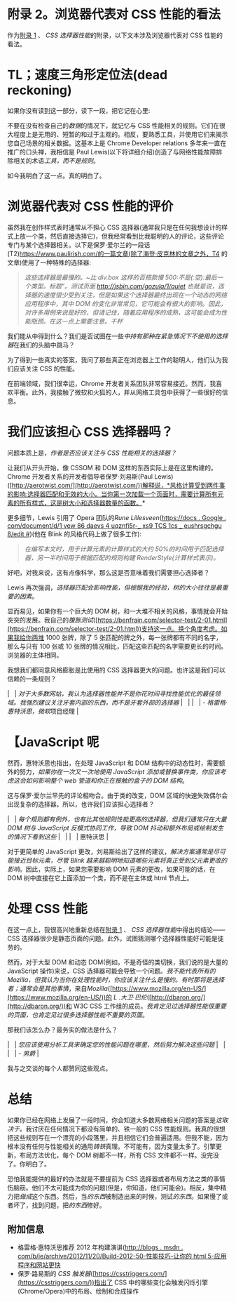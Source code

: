 # 附录 2。浏览器代表对 CSS 性能的看法

作为[附录 1](10.html "Appendix 1. CSS Selector Performance") 、 *CSS 选择器性能*的附录，以下文本涉及浏览器代表对 CSS 性能的看法。

# TL；速度三角形定位法(dead reckoning)

如果你没有读到这一部分，读下一段，把它记在心里:

不要在没有检查自己的*数据*的情况下，就记忆与 CSS 性能相关的规则。它们在很大程度上是无用的、短暂的和过于主观的。相反，要熟悉工具，并使用它们来揭示您自己场景的相关数据。这基本上是 Chrome Developer relations 多年来一直在推广的口头禅，我相信是 Paul Lewis(以下将详细介绍)创造了与网络性能故障排除相关的术语*工具，而不是规则*。

如今我明白了这一点。真的明白了。

# 浏览器代表对 CSS 性能的评价

虽然我在创作样式表时通常从不担心 CSS 选择器(通常我只是在任何我想设计的样式上放一个类，然后直接选择它)，但我经常看到比我聪明的人的评论，这些评论专门与某个选择器相关。以下是保罗·爱尔兰的一段话(T2)https://www.paulirish.com/的一篇文章(除了海登·皮克林的文章之外，T4 的文章)使用了一种特殊的选择器:

> *这些选择器是最慢的。~比 div.box 这样的百搭款慢 500:不是(:空):最后一个类型。标题”。测试页面 http://jsbin.com/gozula/1/quiet 也就是说，选择器的速度很少受到关注，但是如果这个选择器最终出现在一个动态的网络应用程序中，其中 DOM 的变化非常常见，它可能会有很大的影响。因此，对许多用例来说是好的，但请记住，随着应用程序的成熟，这可能会成为性能瓶颈。在这一点上需要注意。干杯*

我们能从中得到什么？我们是否试图在一些*中持有那种在紧急情况下不使用的选择器*在我们的头脑中跳马？

为了得到一些真实的答案，我问了那些真正在浏览器上工作的聪明人，他们认为我们应该关注 CSS 的性能。

在前端领域，我们很幸运，Chrome 开发者关系团队非常容易接近。然而，我喜欢平衡。此外，我接触了微软和火狐的人，并从网络工具包中获得了一些很好的信息。

# 我们应该担心 CSS 选择器吗？

问题本质上是，*作者是否应该关注与 CSS 性能相关的选择器？*

让我们从开头开始，像 CSSOM 和 DOM 这样的东西实际上是在这里构建的。Chrome 开发者关系的开发者倡导者保罗·刘易斯(Paul Lewis)([http://aerotwist.com/](http://aerotwist.com/))解释说，*风格计算受到两件事的影响:选择器匹配和无效的大小。当你第一次加载一个页面时，需要计算所有元素的所有样式，这是树大小和选择器数量的函数。*

更多细节，Lewis 引用了 Opera 团队的*Rune Lillesveen*([https://docs . Google . com/document/d/1 vew 86 daevs 4 uqznfi5r-_ xs9 TCS 1cs _ eushrsgchgu 8/edit #](https://docs.google.com/document/d/1vEW86DaeVs4uQzNFI5R-_xS9TcS1Cs_EUsHRSgCHGu8/edit#))(他在 Blink 的风格代码上做了很多工作):

> *在编写本文时，用于计算元素的计算样式的大约 50%的时间用于匹配选择器，另一半时间用于根据匹配的规则构建 RenderStyle(计算样式表示)。*

好吧，对我来说，这有点像科学，那么这是否意味着我们需要担心选择者？

Lewis 再次强调，*选择器匹配会影响性能，但根据我的经验，树的大小往往是最重要的因素*。

显而易见，如果你有一个巨大的 DOM 树，和一大堆不相关的风格，事情就会开始突突的发展。我自己的*腹胀测试*([https://benfrain.com/selector-test/2-01.html](https://benfrain.com/selector-test/2-01.html))支持这一点。换个角度考虑。如果我给你两堆 1000 张牌，除了 5 张匹配的牌之外，每一张牌都有不同的名字，那么与只有 100 张或 10 张牌的情况相比，匹配这些匹配的名字需要更长的时间。浏览器的主体相同。

我想我们都同意风格膨胀是比使用的 CSS 选择器更大的问题。也许这是我们可以信赖的一条规则？

|   | *对于大多数网站，我认为选择器性能并不是你花时间寻找性能优化的最佳领域。我强烈建议关注牙套内部的东西，而不是牙套外部的选择器* |   |
|   | - *格雷格·惠特沃思，微软*项目经理 |

# 【JavaScript 呢

然而，惠特沃思也指出，在处理 JavaScript 和 DOM 结构中的动态性时，需要额外的努力，*如果你在一次又一次地使用 JavaScript 添加或替换事件类，你应该考虑这会如何影响整个 web 管道和你正在接触的盒子的 DOM 结构*。

这与保罗·爱尔兰早先的评论相吻合。由于类的改变，DOM 区域的快速失效偶尔会出现复杂的选择器。所以，也许我们应该担心选择者？

|   | *每个规则都有例外，也有比其他规则性能更高的选择器，但我们通常只在大量 DOM 树与 JavaScript 反模式协同工作，导致 DOM 抖动和额外布局或绘制发生的情况下看到这些* |   |
|   | 惠特沃思 |

对于更简单的 JavaScript 更改，刘易斯给出了这样的建议，*解决方案通常是尽可能接近目标元素，尽管 Blink 越来越聪明地知道哪些元素将真正受到父元素更改的影响*。因此，实际上，如果您需要影响 DOM 元素的更改，如果可能的话，在 DOM 树中直接在它上面添加一个类，而不是在主体或 html 节点上。

# 处理 CSS 性能

在这一点上，我很高兴地重新总结在[附录 1](10.html "Appendix 1. CSS Selector Performance") 、 *CSS 选择器性能*中得出的结论——CSS 选择器很少是静态页面的问题。此外，试图猜测哪个选择器性能好可能是徒劳的。

然而，对于大型 DOM 和动态 DOM(例如，不是奇怪的类切换，我们说的是大量的 JavaScript 操作)来说，CSS 选择器可能会导致一个问题。*我不能代表所有的 Mozilla，但我认为当你在处理性能时，你应该关注什么是慢的。有时那将是选择者；通常会是其他事情*，来自*Mozilla*([https://www.mozilla.org/en-US/](https://www.mozilla.org/en-US/))的 *L .大卫·巴伦*([http://dbaron.org/](http://dbaron.org/))和 W3C CSS 工作组的成员。*我肯定见过选择器性能很重要的页面，也肯定见过很多选择器性能不重要的页面*。

那我们该怎么办？最务实的做法是什么？

|   | *您应该使用分析工具来确定您的性能问题在哪里，然后努力解决这些问题* |   |
|   | - *男爵* |

我与之交谈的每个人都赞同这些观点。

# 总结

如果你已经在网络上发展了一段时间，你会知道大多数网络相关问题的答案是*这取决于*。我讨厌在任何情况下都没有简单的、铁一般的 CSS 性能规则。我真的很想把这些规则写在一个漂亮的小段落里，并且相信它们会普遍适用。但我不能，因为根本没有任何与性能相关的通用*铸铁*真理。不可能有，因为变量太多了。引擎更新，布局方法优化，每个 DOM 树都不一样，所有 CSS 文件都不一样。没完没了。你明白了。

恐怕我能提供的最好的办法就是不要提前为 CSS 选择器或者布局方法之类的事情伤脑筋。他们不太可能成为你的问题(但是，你知道，他们可能会)。相反，集中精力把*做成*这个东西。然后，当*的东西*被制造出来的时候，测试*的东西*。如果慢了或者坏了，找到问题，把*的东西*修好。

## 附加信息

*   格雷格·惠特沃思推荐 2012 年构建演讲([http://blogs . msdn . com/b/ie/archive/2012/11/20/Build-2012-50-性能技巧-让你的 html 5-应用程序和网站更快](http://blogs.msdn.com/b/ie/archive/2012/11/20/build-2012-50-performance-tricks-to-make-your-html5-applications-and-sites-faster.aspx)
*   保罗·路易斯的 *CSS 触发器*([https://csstriggers.com/](https://csstriggers.com/))指出了 CSS 中的哪些变化会触发闪烁引擎(Chrome/Opera)中的布局、绘制和合成操作